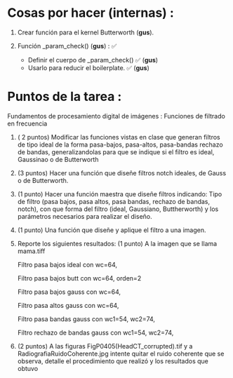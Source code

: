 
# Cosas por hacer (internas) :
1. Crear función para el kernel Butterworth (**gus**).

2. Función \_param\_check() (**gus**) : :white_check_mark:
   * Definir el cuerpo de \_param\_check() :white_check_mark: (**gus**)
   * Usarlo para reducir el boilerplate. :white_check_mark: (**gus**)

# Puntos de la tarea : 
Fundamentos de procesamiento digital de imágenes : Funciones de filtrado en frecuencia

1. ( 2 puntos) Modificar las funciones vistas en clase que generan filtros de tipo ideal de la forma pasa-bajos, pasa-altos, pasa-bandas rechazo de bandas, generalizandolas para que se indique si el filtro es ideal, Gaussinao o de Butterworth

2. (3 puntos) Hacer una función que diseñe filtros notch ideales, de Gauss o de Butterworth.

3. (1 punto) Hacer una función maestra que diseñe filtros indicando: Tipo de filtro (pasa bajos, pasa altos, pasa bandas, rechazo de bandas, notch), con que forma del filtro (ideal, Gaussiano, Buttherworth) y los parámetros necesarios para realizar el diseño.

4. (1 punto) Una función que diseñe y aplique el filtro a una imagen.

5. Reporte los siguientes resultados:
    (1 punto) A la imagen que se llama mama.tiff
  
      Filtro pasa bajos ideal con wc=64,

      Filtro pasa bajos butt con wc=64, orden=2

      Filtro pasa bajos gauss con wc=64,

      Filtro pasa altos gauss con wc=64,

      Filtro pasa bandas gauss con wc1=54, wc2=74,

      Filtro rechazo de bandas gauss con wc1=54, wc2=74,

6. (2 puntos) A las figuras FigP0405(HeadCT_corrupted).tif y a RadiografiaRuidoCoherente.jpg intente quitar el ruido coherente que se observa, detalle el procedimiento que realizó y los resultados que obtuvo
